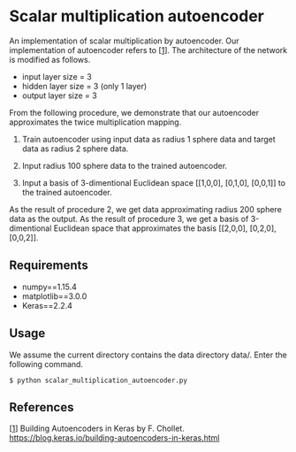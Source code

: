 # Scalar multiplication autoencoder
An implementation of scalar multiplication by autoencoder.
Our implementation of autoencoder refers to [[1]].
The architecture of the network is modified as follows.

* input layer size = 3
* hidden layer size = 3 (only 1 layer)
* output layer size = 3

From the following procedure, we demonstrate that
our autoencoder approximates the twice multiplication mapping.

1. Train autoencoder using input data as radius 1 sphere data
and target data as radius 2 sphere data.

2. Input radius 100 sphere data to the trained autoencoder.

3. Input a basis of 3-dimentional Euclidean space
[[1,0,0], [0,1,0], [0,0,1]] to the trained autoencoder.

As the result of procedure 2, we get data approximating
radius 200 sphere data as the output.
As the result of procedure 3, we get a basis of 3-dimentional Euclidean space
that approximates the basis [[2,0,0], [0,2,0], [0,0,2]].

## Requirements
* numpy==1.15.4
* matplotlib==3.0.0
* Keras==2.2.4

## Usage
We assume the current directory contains the data directory
data/. Enter the following command.
```console
$ python scalar_multiplication_autoencoder.py
```

## References
[[1]] Building Autoencoders in Keras by F. Chollet.
https://blog.keras.io/building-autoencoders-in-keras.html

[1]: https://blog.keras.io/building-autoencoders-in-keras.html